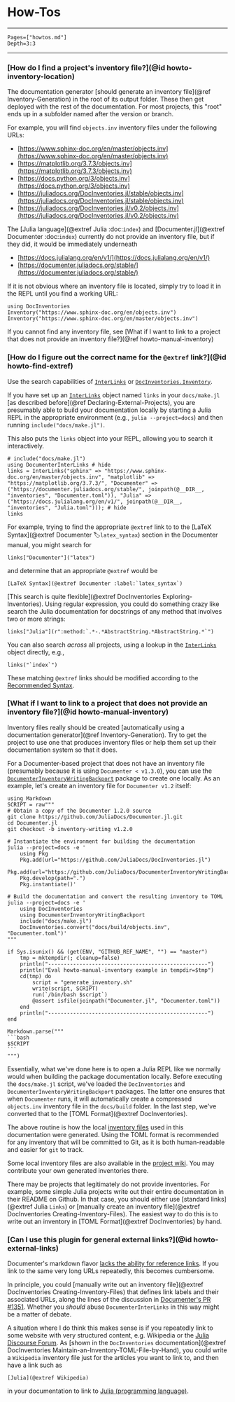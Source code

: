 # How-Tos

---

```@contents
Pages=["howtos.md"]
Depth=3:3
```

---

### [How do I find a project's inventory file?](@id howto-inventory-location)

The documentation generator [should generate an inventory file](@ref Inventory-Generation) in the root of its output folder. These then get deployed with the rest of the documentation. For most projects, this "root" ends up in a subfolder named after the version or branch.

For example, you will find `objects.inv` inventory files under the following URLs:

* [https://www.sphinx-doc.org/en/master/objects.inv](https://www.sphinx-doc.org/en/master/objects.inv)
* [https://matplotlib.org/3.7.3/objects.inv](https://matplotlib.org/3.7.3/objects.inv)
* [https://docs.python.org/3/objects.inv](https://docs.python.org/3/objects.inv)
* [https://juliadocs.org/DocInventories.jl/stable/objects.inv](https://juliadocs.org/DocInventories.jl/stable/objects.inv)
* [https://juliadocs.org/DocInventories.jl/v0.2/objects.inv](https://juliadocs.org/DocInventories.jl/v0.2/objects.inv)

The [Julia language](@extref Julia :doc:`index`) and [Documenter.jl](@extref Documenter :doc:`index`) currently do not provide an inventory file, but if they did, it would be immediately underneath

* [https://docs.julialang.org/en/v1/](https://docs.julialang.org/en/v1/)
* [https://documenter.juliadocs.org/stable/](https://documenter.juliadocs.org/stable/)

If it is not obvious where an inventory file is located, simply try to load it in the REPL until you find a working URL:

```@repl howto-inventory-location
using DocInventories
Inventory("https://www.sphinx-doc.org/en/objects.inv")
Inventory("https://www.sphinx-doc.org/en/master/objects.inv")
```

If you cannot find any inventory file, see [What if I want to link to a project that does not provide an inventory file?](@ref howto-manual-inventory)


### [How do I figure out the correct name for the `@extref` link?](@id howto-find-extref)

Use the search capabilities of [`InterLinks`](@ref) or [`DocInventories.Inventory`](@extref).

If you have set up an [`InterLinks`](@ref) object named `links` in your `docs/make.jl` [as described before](@ref Declaring-External-Projects), you are presumably able to build your documentation locally by starting a Julia REPL in the appropriate environment (e.g., `julia --project=docs`) and then running `include("docs/make.jl")`.

This also puts the `links` object into your REPL, allowing you to search it interactively.

```@repl howto-find-extref
# include("docs/make.jl")
using DocumenterInterLinks # hide
links = InterLinks("sphinx" => "https://www.sphinx-doc.org/en/master/objects.inv", "matplotlib" => "https://matplotlib.org/3.7.3/", "Documenter" => ("https://documenter.juliadocs.org/stable/", joinpath(@__DIR__, "inventories", "Documenter.toml")), "Julia" => ("https://docs.julialang.org/en/v1/", joinpath(@__DIR__, "inventories", "Julia.toml"))); # hide
links
```

For example, trying to find the appropriate `@extref` link to to the [LaTeX Syntax](@extref Documenter :label:`latex_syntax`) section in the Documenter manual, you might search for

```@repl howto-find-extref
links["Documenter"]("latex")
```

and determine that an appropriate `@extref` would be

```
[LaTeX Syntax](@extref Documenter :label:`latex_syntax`)
```

[This search is quite flexible](@extref DocInventories Exploring-Inventories). Using regular expression, you could do something crazy like search the Julia documentation for docstrings of any method that involves two or more strings:

```@repl howto-find-extref
links["Julia"](r":method:`.*-.*AbstractString.*AbstractString.*`")
```

You can also search *across* all projects, using a lookup in the [`InterLinks`](@ref) object directly, e.g.,

```@repl howto-find-extref
links("`index`")
```

These matching `@extref` links should be modified according to the [Recommended Syntax](@ref).


### [What if I want to link to a project that does not provide an inventory file?](@id howto-manual-inventory)

Inventory files really should be created [automatically using a documentation generator](@ref Inventory-Generation). Try to get the project to use one that produces inventory files or help them set up their documentation system so that it does.

For a Documenter-based project that does not have an inventory file (presumably because it is using `Documenter < v1.3.0`), you can use the [`DocumenterInventoryWritingBackport`](https://github.com/JuliaDocs/DocumenterInventoryWritingBackport.jl) package to create one locally. As an example, let's create an inventory file for `Documenter v1.2` itself:


````@eval
using Markdown
SCRIPT = raw"""
# Obtain a copy of the Documenter 1.2.0 source
git clone https://github.com/JuliaDocs/Documenter.jl.git
cd Documenter.jl
git checkout -b inventory-writing v1.2.0

# Instantiate the environment for building the documentation
julia --project=docs -e '
    using Pkg
    Pkg.add(url="https://github.com/JuliaDocs/DocInventories.jl")
    Pkg.add(url="https://github.com/JuliaDocs/DocumenterInventoryWritingBackport.jl")
    Pkg.develop(path=".")
    Pkg.instantiate()'

# Build the documentation and convert the resulting inventory to TOML
julia --project=docs -e '
    using DocInventories
    using DocumenterInventoryWritingBackport
    include("docs/make.jl")
    DocInventories.convert("docs/build/objects.inv", "Documenter.toml")'
"""

if Sys.isunix() && (get(ENV, "GITHUB_REF_NAME", "") == "master")
    tmp = mktempdir(; cleanup=false)
    println("---------------------------------------------------")
    println("Eval howto-manual-inventory example in tempdir=$tmp")
    cd(tmp) do
        script = "generate_inventory.sh"
        write(script, SCRIPT)
        run(`/bin/bash $script`)
        @assert isfile(joinpath("Documenter.jl", "Documenter.toml"))
    end
    println("---------------------------------------------------")
end

Markdown.parse("""
```bash
$SCRIPT
```
""")
````

Essentially, what we've done here is to open a Julia REPL like we normally would when building the package documentation locally. Before executing the `docs/make.jl` script, we've loaded the `DocInventories` and `DocumenterInventoryWritingBackport` packages. The latter one ensures that when `Documenter` runs, it will automatically create a compressed `objects.inv` inventory file in the `docs/build` folder. In the last step, we've converted that to the [TOML Format](@extref DocInventories).

The above routine is how the local [inventory files](https://github.com/JuliaDocs/DocumenterInterLinks.jl/tree/master/docs/src/inventories) used in this documentation were generated. Using the TOML format is recommended for any inventory that will be committed to Git, as it is both human-readable and easier for `git` to track.

Some local inventory files are also available in the [project wiki](https://github.com/JuliaDocs/DocumenterInterLinks.jl/wiki/Inventory-File-Repository). You may contribute your own generated inventories there.

There may be projects that legitimately do not provide inventories. For example, some simple Julia projects write out their entire documentation in their README on Github. In that case, you should either use [standard links](@extref Julia `Links`) or [manually create an inventory file](@extref DocInventories Creating-Inventory-Files). The easiest way to do this is to write out an inventory in [TOML Format](@extref DocInventories) by hand.


### [Can I use this plugin for general external links?](@id howto-external-links)

Documenter's markdown flavor [lacks the ability for reference links](https://discourse.julialang.org/t/how-to-use-markdown-reference-links-with-documenter-jl/84232). If you link to the same very long URLs repeatedly, this becomes cumbersome.

In principle, you could [manually write out an inventory file](@extref DocInventories Creating-Inventory-Files) that defines link labels and their associated URLs, along the lines of the discussion in [Documenter's PR #1351](https://github.com/JuliaDocs/Documenter.jl/pull/1351). Whether you *should* abuse `DocumenterInterLinks` in this way might be a matter of debate.

A situation where I do think this makes sense is if you repeatedly link to some website with very structured content, e.g. Wikipedia or the [Julia Discourse Forum](https://discourse.julialang.org). As [shown in the `DocInventories` documentation](@extref DocInventories Maintain-an-Inventory-TOML-File-by-Hand), you could write a `Wikipedia` inventory file just for the articles you want to link to, and then have a link such as

```
[Julia](@extref Wikipedia)
```

in your documentation to link to [Julia (programming language)](https://en.wikipedia.org/wiki/Julia_(programming_language)).
